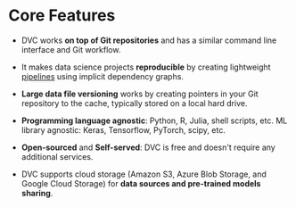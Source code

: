 # Core Features

- DVC works **on top of Git repositories** and has a similar command line
  interface and Git workflow.

- It makes data science projects **reproducible** by creating lightweight
  [pipelines](/doc/command-reference/pipeline) using implicit dependency graphs.

- **Large data file versioning** works by creating pointers in your Git
  repository to the <abbr>cache</abbr>, typically stored on a local hard drive.

- **Programming language agnostic**: Python, R, Julia, shell scripts, etc. ML
  library agnostic: Keras, Tensorflow, PyTorch, scipy, etc.

- **Open-sourced** and **Self-served**: DVC is free and doesn't require any
  additional services.

- DVC supports cloud storage (Amazon S3, Azure Blob Storage, and Google Cloud
  Storage) for **data sources and pre-trained models sharing**.
